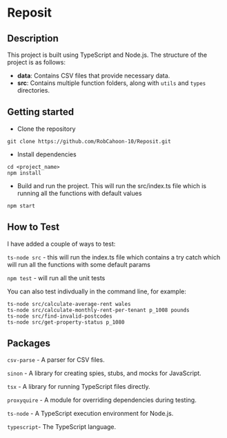 # Reposit

## Description

This project is built using TypeScript and Node.js. The structure of the project is as follows:

- **data**: Contains CSV files that provide necessary data.
- **src**: Contains multiple function folders, along with `utils` and `types` directories.

## Getting started

- Clone the repository

```
git clone https://github.com/RobCahoon-10/Reposit.git
```

- Install dependencies

```
cd <project_name>
npm install
```

- Build and run the project. This will run the src/index.ts file which is running all the functions with default values

```
npm start
```

## How to Test

I have added a couple of ways to test:

`ts-node src` - this will run the index.ts file which contains a try catch which will run all the functions with some default params

`npm test` - will run all the unit tests

You can also test indivdually in the command line, for example:

```
ts-node src/calculate-average-rent wales
ts-node src/calculate-monthly-rent-per-tenant p_1008 pounds
ts-node src/find-invalid-postcodes
ts-node src/get-property-status p_1080
```

## Packages

`csv-parse` - A parser for CSV files.

`sinon` - A library for creating spies, stubs, and mocks for JavaScript.

`tsx` - A library for running TypeScript files directly.

`proxyquire` - A module for overriding dependencies during testing.

`ts-node` - A TypeScript execution environment for Node.js.

`typescript`- The TypeScript language.
